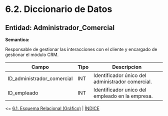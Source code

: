 # 6.2. Diccionario de Datos

## Entidad: Administrador_Comercial

**Semantica:**

Responsable de gestionar las interacciones con el cliente y encargado de gestionar el módulo CRM.

|Campo|	Tipo	|Descripcion|
|---|---|---|
|ID_administrador_comercial|	INT|Identificador único del administrador comercial.|
|ID_empleado|	INT	|Identificador unico del empleado en la empresa.|

<= [6.1. Esquema Relacional (Gráfico)](../6.1/6.1.md) | [ÍNDICE](../../README.md)
